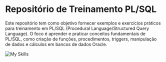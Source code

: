 # Repositório de Treinamento PL/SQL

Este repositório tem como objetivo fornecer exemplos e exercícios práticos para treinamento em PL/SQL (Procedural Language/Structured Query Language). O foco é aprender e praticar conceitos fundamentais de PL/SQL, como criação de funções, procedimentos, triggers, manipulação de dados e cálculos em bancos de dados Oracle.

![My Skills](https://go-skill-icons.vercel.app/api/icons?i=oracle,plsql)
